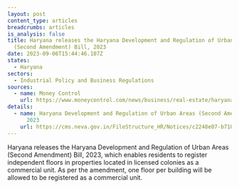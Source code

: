 ```yaml
---
layout: post
content_type: articles
breadcrumbs: articles
is_analysis: false
title: Haryana releases the Haryana Development and Regulation of Urban Areas
  (Second Amendment) Bill, 2023
date: 2023-09-06T15:44:46.107Z
states:
  - Haryana
sectors:
  - Industrial Policy and Business Regulations
sources:
  - name: Money Control
    url: https://www.moneycontrol.com/news/business/real-estate/haryana-allows-registration-of-independent-floors-as-commercial-units-in-licensed-colonies-11277421.html
details:
  - name: Haryana Development and Regulation of Urban Areas (Second Amendment) Bill,
      2023
    url: https://cms.neva.gov.in/FileStructure_HR/Notices/c2248e07-b710-42d1-8089-01747e99eb59.pdf
---
```

Haryana releases the Haryana Development and Regulation of Urban Areas (Second Amendment) Bill, 2023, which enables residents to register independent floors in properties located in licensed colonies as a commercial unit. As per the amendment, one floor per building will be allowed to be registered as a commercial unit.